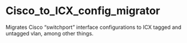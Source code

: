 # Cisco_to_ICX_config_migrator
Migrates Cisco “switchport” interface configurations to ICX tagged and untagged vlan, among other things.
